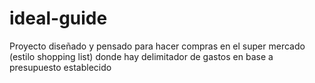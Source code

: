 # ideal-guide
Proyecto diseñado y pensado para hacer compras en el super mercado (estilo shopping list) donde hay delimitador de gastos en base a presupuesto establecido
